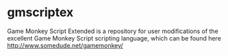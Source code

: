 # gmscriptex

Game Monkey Script Extended is a repository for user modifications of the excellent Game Monkey Script scripting language, which can be found here http://www.somedude.net/gamemonkey/
